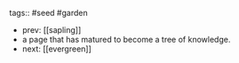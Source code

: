 tags:: #seed #garden

- prev: [[sapling]]
- a page that has matured to become a tree of knowledge.
- next: [[evergreen]]
